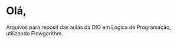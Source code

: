 #  Olá,

Arquivos  para  reposit  das  aulas  da  DIO  em  Lógica de  Programação, utilizando  Flowgorithm.
